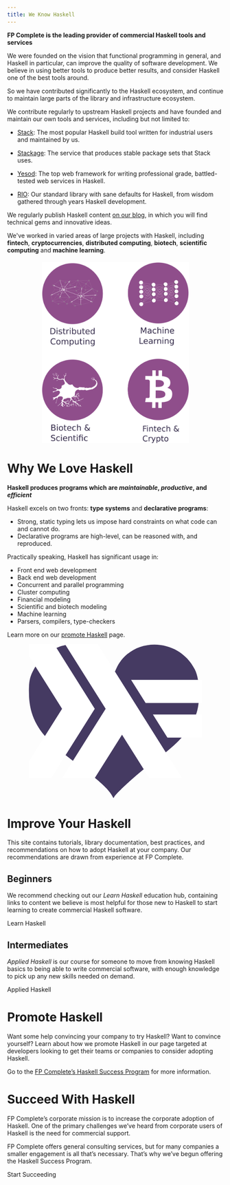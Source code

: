 ```yaml
---
title: We Know Haskell
---
```


<div class="row">

<div class="col-md-12">

**FP Complete is the leading provider of commercial Haskell tools and
  services**

</div>

</div>

<div class="row">

<div class="col-md-6">

We were founded on the vision that functional programming in general,
and Haskell in particular, can improve the quality of software
development. We believe in using better tools to produce better
results, and consider Haskell one of the best tools around.

So we have contributed significantly to the Haskell ecosystem, and
continue to maintain large parts of the library and infrastructure
ecosystem.

We contribute regularly to upstream Haskell projects and have founded
and maintain our own tools and services, including but not limited to:

* [Stack](https://haskellstack.com): The most popular
  Haskell build tool written for industrial users and maintained by
  us.

* [Stackage](https://www.stackage.org): The service that produces
  stable package sets that Stack uses.

* [Yesod](https://www.yesodweb.com): The top web framework for writing
  professional grade, battled-tested web services in Haskell.

* [RIO](https://github.com/commercialhaskell/rio): Our standard
  library with sane defaults for Haskell, from wisdom gathered through
  years Haskell development.

We regularly publish Haskell content
[on our blog](https://www.fpcomplete.com/blog), in which you will find
technical gems and innovative ideas.

</div>

<div class="col-md-6" style="">

We've worked in varied areas of large projects with Haskell, including
**fintech**, **cryptocurrencies**, **distributed computing**, **biotech**, **scientific
computing** and **machine learning**.



<div style="text-align: center; margin-top: 20px">
<img src="static/img/splash.png" style="max-width: 100%; max-height: 30em;">
</div>

</div>

</div>

# Why We Love Haskell

<div class="row">

<div class="col-md-12">

**Haskell produces programs which are _maintainable_, _productive_,
and _efficient_**

</div>

</div>

<div class="row">

<div class="col-md-6">

Haskell excels on two fronts: **type systems** and **declarative
programs**:

* Strong, static typing lets us impose hard constraints on what
  code can and cannot do.
* Declarative programs are high-level, can be reasoned with, and
  reproduced.

Practically speaking, Haskell has significant usage in:

* Front end web development
* Back end web development
* Concurrent and parallel programming
* Cluster computing
* Financial modeling
* Scientific and biotech modeling
* Machine learning
* Parsers, compilers, type-checkers

Learn more on our [promote Haskell](/promote) page.

</div>


<div class="col-md-6" style="text-align: center">

<svg xmlns:dc="http://purl.org/dc/elements/1.1/" xmlns:cc="http://creativecommons.org/ns#" xmlns:rdf="http://www.w3.org/1999/02/22-rdf-syntax-ns#" xmlns:svg="http://www.w3.org/2000/svg" xmlns="http://www.w3.org/2000/svg" xmlns:sodipodi="http://sodipodi.sourceforge.net/DTD/sodipodi-0.dtd" xmlns:inkscape="http://www.inkscape.org/namespaces/inkscape" width="80%" viewBox="0 0 172.1255 152.75117" version="1.1" id="svg8" inkscape:version="0.92.3 (2405546, 2018-03-11)" sodipodi:docname="haskell-love.svg"> <defs id="defs2" /> <sodipodi:namedview id="base" pagecolor="#ffffff" bordercolor="#666666" borderopacity="1.0" inkscape:pageopacity="0.0" inkscape:pageshadow="2" inkscape:zoom="1.33" inkscape:cx="240.6015" inkscape:cy="63.794294" inkscape:document-units="mm" inkscape:current-layer="layer1" showgrid="false" fit-margin-top="0" fit-margin-left="0" fit-margin-right="0" fit-margin-bottom="0" inkscape:window-width="3840" inkscape:window-height="1947" inkscape:window-x="0" inkscape:window-y="55" inkscape:window-maximized="1" /> <metadata id="metadata5"> <rdf:RDF> <cc:Work rdf:about=""> <dc:format>image/svg+xml</dc:format> <dc:type rdf:resource="http://purl.org/dc/dcmitype/StillImage" /> <dc:title></dc:title> </cc:Work> </rdf:RDF> </metadata> <g inkscape:label="Layer 1" inkscape:groupmode="layer" id="layer1" transform="translate(-37.797621,-46.503972)"> <g id="layer1-3" transform="matrix(0.26458333,0,0,0.26458333,37.41345,44.754731)" style="fill:#453a62;fill-opacity:1"> <path style="fill:#453a62;fill-opacity:1" id="path2417" d="M 297.29747,550.86823 C 283.52243,535.43191 249.1268,505.33855 220.86277,483.99412 137.11867,420.75228 125.72108,411.5999 91.719238,380.29088 29.03471,322.57071 2.413622,264.58086 2.5048478,185.95124 2.5493594,147.56739 5.1656152,132.77929 15.914734,110.15398 34.151433,71.768267 61.014996,43.244667 95.360052,25.799457 119.68545,13.443675 131.6827,7.9542046 172.30448,7.7296236 c 42.49329,-0.234834 51.43863,4.7197234 76.43471,18.4518354 30.42451,16.714318 61.7399,52.435708 68.21323,77.810591 l 3.9981,15.6724 9.85963,-21.584508 c 55.71617,-121.972928 233.59836,-120.148052 295.50229,3.031588 19.63767,39.07605 21.79364,122.51317 4.38012,169.51287 -22.71527,61.30937 -65.38001,108.05053 -164.00634,179.67658 -64.68082,46.97364 -137.88474,118.04586 -142.98067,128.02803 -5.91548,11.58753 -0.28216,1.8159 -26.40808,-27.46078 z" inkscape:connector-curvature="0" /> <g id="g2221" transform="translate(129.28571,-64.285714)" style="fill:#453a62;fill-opacity:1" /> </g> <g id="g958" transform="matrix(1.0842547,0,0,1.1458855,27.664754,41.769328)" style="fill:#ffffff"> <g id="g938" style="fill:#ffffff"> <path id="path932" d="M 0,120 40,60 0,0 h 30 l 40,60 -40,60" inkscape:connector-curvature="0" style="fill:#ffffff" /> <path id="path934" d="M 136.66667,85 123.33333,65 H 170 v 20" inkscape:connector-curvature="0" style="fill:#ffffff" /> <path id="path936" d="M 116.66667,55 103.33333,35 H 170 v 20" inkscape:connector-curvature="0" style="fill:#ffffff" /> </g> <g id="g942" style="fill:#ffffff"> <path id="path940" d="M 40,120 80,60 40,0 h 30 l 80,120 H 120 L 95,82.5 70,120" inkscape:connector-curvature="0" style="fill:#ffffff" /> </g> </g> </g> </svg>

</div>

</div>


# Improve Your Haskell

This site contains tutorials, library documentation, best practices,
and recommendations on how to adopt Haskell at your company. Our
recommendations are drawn from experience at FP Complete.

<div class="row">

<div class="col-md-6">

## Beginners

We recommend checking out our _Learn Haskell_ education hub, containing
links to content we believe is most helpful for those new to Haskell
to start learning to create commercial Haskell software.

<a class="btn btn-primary">Learn Haskell</a>

</div>

<div class="col-md-6">

## Intermediates

_Applied Haskell_ is our course for someone to move from knowing
Haskell basics to being able to write commercial software, with enough
knowledge to pick up any new skills needed on demand.

<a class="btn btn-primary">Applied Haskell</a>

</div>

</div>

# Promote Haskell

Want some help convincing your company to try Haskell? Want to
convince yourself? Learn about how we promote Haskell in our page
targeted at developers looking to get their teams or companies to
consider adopting Haskell.

Go to the
[FP Complete’s Haskell Success Program](https://haskell.fpcomplete.com/success)
for more information.

# Succeed With Haskell

FP Complete’s corporate mission is to increase the corporate adoption
of Haskell. One of the primary challenges we’ve heard from corporate
users of Haskell is the need for commercial support.

FP Complete offers general consulting services, but for many companies
a smaller engagement is all that’s necessary. That’s why we’ve begun
offering the Haskell Success Program.

<a class="btn btn-primary">Start Succeeding</a>
